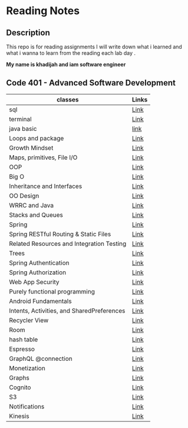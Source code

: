 # Reading Notes

## Description

This repo is for reading assignments
I will write down what i learned and what i wanna to learn from the reading each lab day .

**My name is khadijah and iam software engineer**




 ## Code 401 - Advanced Software Development






| classes                                    | Links                                              |
|--------------------------------------------|----------------------------------------------------|
| sql                                        | [Link](sql.md)                                     |
| terminal                                   | [Link](terminal.md)                                |
| java basic                                 | [link](javabasic.md)                               |
| Loops and package                          | [Link](loopAndImport.md)                           |
| Growth Mindset                             | [Link](GrowthMindset.md)                           |
| Maps, primitives, File I/O                 | [Link](MapsprimitivesFileI/O.md)                   |
| OOP                                        | [Link](oop.md)                                     |
| Big O                                      | [Link](BigO.md)                                    |
| Inheritance and Interfaces                 | [Link](InheritanceAndInterfaces.md)                |
| OO Design                                  | [Link](OODesign.md)                                |
| WRRC and Java                              | [Link](WRRCandJava.md)                             |
| Stacks and Queues                          | [Link](StacksandQueues.md)                         |
| Spring                                     | [Link](./Spring.md)                                |
| Spring RESTful Routing & Static Files      | [Link](./SpringRESTfulRouting%26StaticFiles.md)    |
| Related Resources and Integration Testing  | [Link](./RelatedResourcesandIntegrationTesting.md) |
| Trees                                      | [Link](./Trees.md)                                 |
| Spring Authentication                      | [Link](./SpringAuthentication.md)                  |
| Spring Authorization                       | [Link](./SpringAuthorization.md)                   |
| Web App Security                           | [Link](./WebAppSecurity.md)                        |
| Purely functional programming              | [Link](./Purelyfunctionalprogramming.md)           |
| Android Fundamentals                       | [Link](./AndroidFundamentals.md)                   |
| Intents, Activities, and SharedPreferences | [Link](./IntentsActivitiesandSharedPreferences.md) |
| Recycler View                              | [Link](./RecyclerView.md)                          |
| Room                                       | [Link](./Room.md)                                  |
| hash table                                 | [Link](./hashTable)                                |
| Espresso                                   | [Link](./Espresso)                                 |
| GraphQL @connection                        | [Link](./GraphQL%40connection.md)                  |
| Monetization                               | [Link](./Monetization.md)                          |
| Graphs                                     | [Link](./Graphs.md)                                |
| Cognito                                    | [Link](./Cognito.md)                               |
| S3                                         | [Link](./S3.md)                                    |
| Notifications                              | [Link](./Notifications.md)                         |
| Kinesis                                    | [Link](./Kinesis.md)                               |
